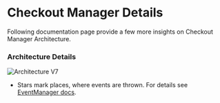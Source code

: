 # Checkout Manager Details

Following documentation page provide a few more insights on Checkout Manager Architecture. 
### Architecture Details

![Architecture V7](../img/PaymentWorkflowV7.svg)

* Stars mark places, where events are thrown. For details see [EventManager docs](https://github.com/pimcore/pimcore/tree/11.x/doc/Development_Documentation/20_Extending_Pimcore/11_Event_API_and_Event_Manager.md).

 